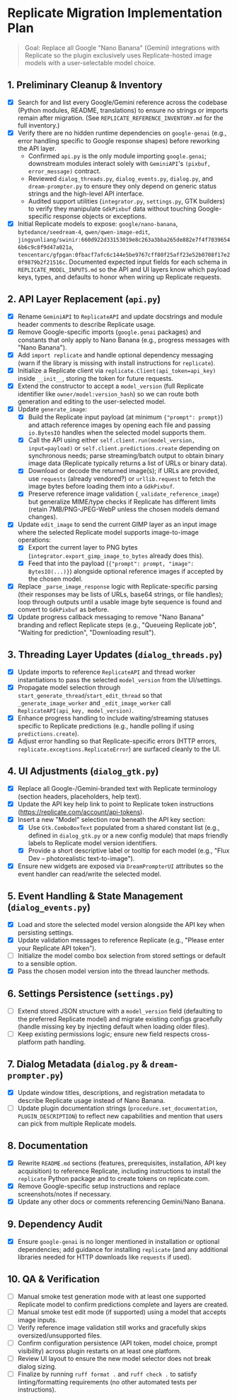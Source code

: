 # Replicate Migration Implementation Plan

> Goal: Replace all Google "Nano Banana" (Gemini) integrations with Replicate so the plugin exclusively uses Replicate-hosted image models with a user-selectable model choice.

## 1. Preliminary Cleanup & Inventory
- [x] Search for and list every Google/Gemini reference across the codebase (Python modules, README, translations) to ensure no strings or imports remain after migration. (See `REPLICATE_REFERENCE_INVENTORY.md` for the full inventory.)
- [x] Verify there are no hidden runtime dependencies on `google-genai` (e.g., error handling specific to Google response shapes) before reworking the API layer.
  - Confirmed `api.py` is the only module importing `google.genai`; downstream modules interact solely with `GeminiAPI`'s `(pixbuf, error_message)` contract.
  - Reviewed `dialog_threads.py`, `dialog_events.py`, `dialog.py`, and `dream-prompter.py` to ensure they only depend on generic status strings and the high-level API interface.
  - Audited support utilities (`integrator.py`, `settings.py`, GTK builders) to verify they manipulate `GdkPixbuf` data without touching Google-specific response objects or exceptions.
- [x] Initial Replicate models to expose: `google/nano-banana`, `bytedance/seedream-4`, `qwen/qwen-image-edit`, `jingyunliang/swinir:660d922d33153019e8c263a3bba265de882e7f4f70396546b6c9c8f9d47a021a`, `tencentarc/gfpgan:0fbacf7afc6c144e5be9767cff80f25aff23e52b0708f17e20f9879b2f21516c`. Documented expected input fields for each schema in `REPLICATE_MODEL_INPUTS.md` so the API and UI layers know which payload keys, types, and defaults to honor when wiring up Replicate requests.

## 2. API Layer Replacement (`api.py`)
- [x] Rename `GeminiAPI` to `ReplicateAPI` and update docstrings and module header comments to describe Replicate usage.
- [x] Remove Google-specific imports (`google.genai` packages) and constants that only apply to Nano Banana (e.g., progress messages with "Nano Banana").
- [x] Add `import replicate` and handle optional dependency messaging (warn if the library is missing with install instructions for `replicate`).
- [x] Initialize a Replicate client via `replicate.Client(api_token=api_key)` inside `__init__`, storing the token for future requests.
- [x] Extend the constructor to accept a `model_version` (full Replicate identifier like `owner/model:version_hash`) so we can route both generation and editing to the user-selected model.
- [x] Update `generate_image`:
  - [x] Build the Replicate input payload (at minimum `{"prompt": prompt}`) and attach reference images by opening each file and passing `io.BytesIO` handles when the selected model supports them.
  - [x] Call the API using either `self.client.run(model_version, input=payload)` or `self.client.predictions.create` depending on synchronous needs; parse streaming/batch output to obtain binary image data (Replicate typically returns a list of URLs or binary data).
  - [x] Download or decode the returned image(s); if URLs are provided, use `requests` (already vendored?) or `urllib.request` to fetch the image bytes before loading them into a `GdkPixbuf`.
  - [x] Preserve reference image validation (`_validate_reference_image`) but generalize MIME/type checks if Replicate has different limits (retain 7MB/PNG-JPEG-WebP unless the chosen models demand changes).
- [x] Update `edit_image` to send the current GIMP layer as an input image where the selected Replicate model supports image-to-image operations:
  - [x] Export the current layer to PNG bytes (`integrator.export_gimp_image_to_bytes` already does this).
  - [x] Feed that into the payload (`{"prompt": prompt, "image": BytesIO(...)}`) alongside optional reference images if accepted by the chosen model.
- [x] Replace `_parse_image_response` logic with Replicate-specific parsing (their responses may be lists of URLs, base64 strings, or file handles); loop through outputs until a usable image byte sequence is found and convert to `GdkPixbuf` as before.
- [x] Update progress callback messaging to remove "Nano Banana" branding and reflect Replicate steps (e.g., "Queueing Replicate job", "Waiting for prediction", "Downloading result").

## 3. Threading Layer Updates (`dialog_threads.py`)
- [x] Update imports to reference `ReplicateAPI` and thread worker instantiations to pass the selected `model_version` from the UI/settings.
- [x] Propagate model selection through `start_generate_thread`/`start_edit_thread` so that `_generate_image_worker` and `_edit_image_worker` call `ReplicateAPI(api_key, model_version)`.
- [x] Enhance progress handling to include waiting/streaming statuses specific to Replicate predictions (e.g., handle polling if using `predictions.create`).
- [x] Adjust error handling so that Replicate-specific errors (HTTP errors, `replicate.exceptions.ReplicateError`) are surfaced cleanly to the UI.

## 4. UI Adjustments (`dialog_gtk.py`)
- [x] Replace all Google-/Gemini-branded text with Replicate terminology (section headers, placeholders, help text).
- [x] Update the API key help link to point to Replicate token instructions (https://replicate.com/account/api-tokens).
- [x] Insert a new "Model" selection row beneath the API key section:
  - [x] Use `Gtk.ComboBoxText` populated from a shared constant list (e.g., defined in `dialog_gtk.py` or a new config module) that maps friendly labels to Replicate model version identifiers.
  - [x] Provide a short descriptive label or tooltip for each model (e.g., "Flux Dev – photorealistic text-to-image").
- [x] Ensure new widgets are exposed via `DreamPrompterUI` attributes so the event handler can read/write the selected model.

## 5. Event Handling & State Management (`dialog_events.py`)
- [x] Load and store the selected model version alongside the API key when persisting settings.
- [x] Update validation messages to reference Replicate (e.g., "Please enter your Replicate API token").
- [ ] Initialize the model combo box selection from stored settings or default to a sensible option.
- [x] Pass the chosen model version into the thread launcher methods.

## 6. Settings Persistence (`settings.py`)
- [ ] Extend stored JSON structure with a `model_version` field (defaulting to the preferred Replicate model) and migrate existing configs gracefully (handle missing key by injecting default when loading older files).
- [ ] Keep existing permissions logic; ensure new field respects cross-platform path handling.

## 7. Dialog Metadata (`dialog.py` & `dream-prompter.py`)
- [x] Update window titles, descriptions, and registration metadata to describe Replicate usage instead of Nano Banana.
- [ ] Update plugin documentation strings (`procedure.set_documentation`, `PLUGIN_DESCRIPTION`) to reflect new capabilities and mention that users can pick from multiple Replicate models.

## 8. Documentation
- [x] Rewrite `README.md` sections (features, prerequisites, installation, API key acquisition) to reference Replicate, including instructions to install the `replicate` Python package and to create tokens on replicate.com.
- [x] Remove Google-specific setup instructions and replace screenshots/notes if necessary.
- [x] Update any other docs or comments referencing Gemini/Nano Banana.

## 9. Dependency Audit
- [x] Ensure `google-genai` is no longer mentioned in installation or optional dependencies; add guidance for installing `replicate` (and any additional libraries needed for HTTP downloads like `requests` if used).

## 10. QA & Verification
- [ ] Manual smoke test generation mode with at least one supported Replicate model to confirm predictions complete and layers are created.
- [ ] Manual smoke test edit mode (if supported) using a model that accepts image inputs.
- [ ] Verify reference image validation still works and gracefully skips oversized/unsupported files.
- [ ] Confirm configuration persistence (API token, model choice, prompt visibility) across plugin restarts on at least one platform.
- [ ] Review UI layout to ensure the new model selector does not break dialog sizing.
- [ ] Finalize by running `ruff format .` and `ruff check .` to satisfy linting/formatting requirements (no other automated tests per instructions).
